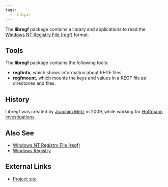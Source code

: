 ```yaml
---
tags:
  -  Libyal
---
```

The **libregf** package contains a library and applications to read the
[Windows NT Registry File
(regf)](windows_nt_registry_file_(regf).md) format.

## Tools

The **libregf** package contains the following tools:

- **regfinfo**, which shows information about REGF files.
- **regfmount**, which mounts the keys and values in a REGF file as
  directories and files.

## History

Libregf was created by [Joachim Metz](joachim_metz.md) in 2009,
while working for [Hoffmann Investigations](http://en.hoffmannbv.nl/).

## Also See

- [Windows NT Registry File
  (regf)](windows_nt_registry_file_(regf).md)
- [Windows Registry](windows_registry.md)

## External Links

- [Project site](http://github.com/libyal/libregf/)


